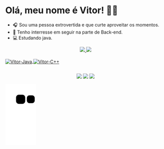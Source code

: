 # Olá, meu nome é Vitor! 🙋‍♂️ 

- 🎧 Sou uma pessoa extrovertida e que curte aproveitar os momentos.
- 🔭 Tenho interresse em seguir na parte de Back-end.
- 💻 Estudando java.

<div align ="center" , display:inline-block>
  <a href="https://github.com/VitorLopesV">
  <img height="160em" src="https://github-readme-stats.vercel.app/api?username=VitorLopesV&show_icons=true&theme=radical&include_all_commits=true&count_private=true"/>
  <img height="160em" src="https://github-readme-stats.vercel.app/api/top-langs/?username=VitorLopesV&layout=compact&langs_count=7&theme=radical"/>
</div>
<div style="display: inline_block"><br>
  <img align="center" alt="Vitor-Java" height="30" width="40" src="https://cdn.jsdelivr.net/gh/devicons/devicon/icons/java/java-original.svg" />
  <img align="center" alt="Vitor-C++" height="30" width="40" src="https://cdn.jsdelivr.net/gh/devicons/devicon/icons/cplusplus/cplusplus-original.svg" />
</div>
  
  ##
  
  <div align ="center" , display:inline-block> 
  <a href= "https://instagram.com/vetelopes_?igshid=YmMyMTA2M2Y=" target="_blank"><img src="https://img.shields.io/badge/-Instagram-%23E4405F?style=for-the-badge&logo=instagram&logoColor=white" target="_blank"></a>
    <a href = "mailto:vitorvtlopes@gmail.com"><img src="https://img.shields.io/badge/-Gmail-%23333?style=for-the-badge&logo=gmail&logoColor=white" target="_blank"></a>
     <a href= "https://www.linkedin.com/in/v%C3%ADtor-lopes-253997204/" target="_blank"><img src="https://img.shields.io/badge/-LinkedIn-%230077B5?style=for-the-badge&logo=linkedin&logoColor=white" target="_blank"></a> 
 
</div>
  
   ![Snake animation](https://github.com/rafaballerini/rafaballerini/blob/output/github-contribution-grid-snake.svg)
